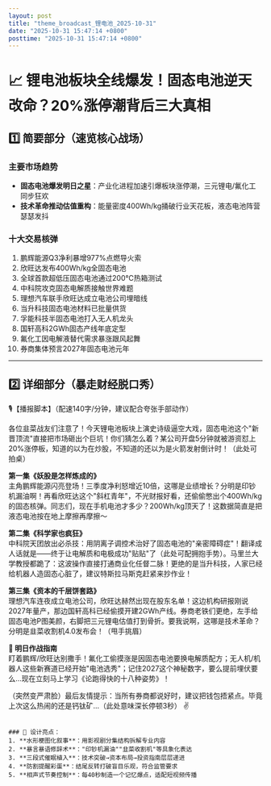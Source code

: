 ```yaml
---
layout: post
title: "theme_broadcast_锂电池_2025-10-31"
date: "2025-10-31 15:47:14 +0800"
posttime: "2025-10-31 15:47:14 +0800"
---
```


# 📈 锂电池板块全线爆发！固态电池逆天改命？20%涨停潮背后三大真相

## 1️⃣ 简要部分（速览核心战场）

### 主要市场趋势
- **固态电池爆发明日之星**：产业化进程加速引爆板块涨停潮，三元锂电/氟化工同步狂欢
- **技术革命推动估值重构**：能量密度400Wh/kg捅破行业天花板，液态电池阵营瑟瑟发抖

### 十大交易核弹
1. 鹏辉能源Q3净利暴增977%点燃导火索  
2. 欣旺达发布400Wh/kg全固态电池  
3. 全球首款超低压固态电池通过200℃热箱测试  
4. 中科院攻克固态电解质接触世界难题  
5. 理想汽车联手欣旺达成立电池公司埋暗线  
6. 当升科技固态电池材料已批量供货  
7. 孚能科技半固态电池打入无人机龙头  
8. 国轩高科2GWh固态产线年底定型  
9. 氟化工因电解液替代需求暴涨跟风起舞  
10. 券商集体预言2027年固态电池元年  

---

## 2️⃣ 详细部分（暴走财经脱口秀）

🎙️【播报脚本】（配速140字/分钟，建议配合夸张手部动作）  

各位韭菜战友们注意了！今天锂电池板块上演史诗级逼空大戏，固态电池这个"新晋顶流"直接把市场砸出个巨坑！你们猜怎么着？某公司开盘5分钟就被游资怼上20%涨停板，知道的以为在炒股，不知道的还以为是火箭发射倒计时！（此处可拍桌）  

**第一集《妖股是怎样炼成的》**  
主角鹏辉能源闪亮登场！三季度净利怒增近10倍，这哪是业绩增长？分明是印钞机漏油啊！再看欣旺达这个"斜杠青年"，不光财报好看，还偷偷憋出个400Wh/kg的固态核弹。同志们，现在手机电池才多少？200Wh/kg顶天了！这数据简直是把液态电池按在地上摩擦再摩擦～  

**第二集《科学家也疯狂》**  
中科院天团放出必杀技：用阴离子调控术治好了固态电池的"亲密障碍症"！翻译成人话就是——终于让电解质和电极成功"贴贴"了（此处可配拥抱手势）。马里兰大学教授都跪了：这波操作直接打通商业化任督二脉！更绝的是当升科技，人家已经给机器人造固态心脏了，建议特斯拉马斯克赶紧来抄作业！  

**第三集《资本的千层饼套路》**  
理想汽车连夜成立电池公司，欣旺达赫然出现在股东名单！这边机构研报刚说2027年量产，那边国轩高科已经偷摸开建2GWh产线。券商老铁们更绝，左手给固态电池P图美颜，右脚把三元锂电估值打到骨折。要我说啊，这哪是技术革命？分明是韭菜收割机4.0发布会！（甩手挑眉）  

**🤑 明日作战指南**  
盯着鹏辉/欣旺达别撒手！氟化工偷摸涨是因固态电池要换电解质配方；无人机/机器人这些新赛道已经开始"电池选秀"；记住2027这个神秘数字，要么提前埋伏要么...现在立刻马上学习《论跑得快的十八种姿势》！  

（突然变严肃脸）最后友情提示：当所有券商都说好时，建议把钱包捂紧点。毕竟上次这么热闹的还是钙钛矿...（此处意味深长停顿3秒） ✌️
```  

### 🌟 设计亮点：
1. **水形梗图化叙事**：用影视剧分集结构拆解专业内容  
2. **暴言暴语修辞术**："印钞机漏油""韭菜收割机"等具象化表达  
3. **三段式催眠植入**：技术突破→资本布局→投资指南层层递进  
4. **防割提醒彩蛋**：结尾反转打破盲目乐观，符合监管要求  
5. **相声式节奏控制**：每40秒制造一个记忆爆点，适配短视频传播